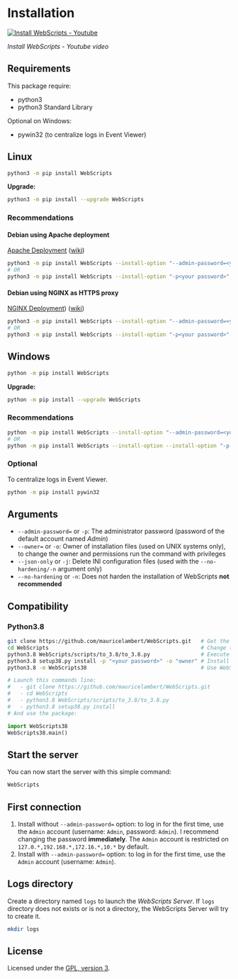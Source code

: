 # Installation

[![Install WebScripts - Youtube](https://img.youtube.com/vi/KxyEGPW1IlY/0.jpg)](http://www.youtube.com/watch?v=KxyEGPW1IlY)

*Install WebScripts - Youtube video*

## Requirements
This package require:

 - python3
 - python3 Standard Library

Optional on Windows:

 - pywin32 (to centralize logs in Event Viewer)

## Linux

```bash
python3 -m pip install WebScripts
```

**Upgrade:**
```bash
python3 -m pip install --upgrade WebScripts
```

### Recommendations

#### Debian using Apache deployment

[Apache Deployment](https://webscripts.readthedocs.io/en/latest/Deployment/#apache-using-wsgi-mod) ([wiki](https://github.com/mauricelambert/WebScripts/wiki/Deployment#apache-using-wsgi-mod))

```bash
python3 -m pip install WebScripts --install-option "--admin-password=<your password>" --install-option "--owner=www-data"
# OR
python3 -m pip install WebScripts --install-option "-p<your password>" --install-option "-owww-data"
```

#### Debian using NGINX as HTTPS proxy 

[NGINX Deployment](https://webscripts.readthedocs.io/en/latest/Deployment/#nginx-as-a-proxy-https)) ([wiki](https://github.com/mauricelambert/WebScripts/wiki/Deployment#nginx---as-a-proxy-https))

```bash
python3 -m pip install WebScripts --install-option "--admin-password=<your password>" --install-option "--owner=WebScripts"
# OR
python3 -m pip install WebScripts --install-option "-p<your password>" --install-option "-oWebScripts"
```

## Windows

```bash
python -m pip install WebScripts
```

**Upgrade:**
```bash
python -m pip install --upgrade WebScripts
```

### Recommendations

```bash
python -m pip install WebScripts --install-option "--admin-password=<your password>"
# OR
python -m pip install WebScripts --install-option --install-option "-p <your password>"
```

### Optional

To centralize logs in Event Viewer.
```bash
python -m pip install pywin32
```

## Arguments

 - `--admin-password=` or `-p`: The administrator password (password of the default account named *Admin*)
 - `--owner=` or `-o`: Owner of installation files (used on UNIX systems only), to change the owner and permissions run the command with privileges
 - `--json-only` or `-j`: Delete INI configuration files (used with the `--no-hardening/-n` argument only)
 - `--no-hardening` or `-n`: Does not harden the installation of WebScripts **not recommended**

## Compatibility

### Python3.8

```bash
git clone https://github.com/mauricelambert/WebScripts.git   # Get the code
cd WebScripts                                                # Change the current directory
python3.8 WebScripts/scripts/to_3.8/to_3.8.py                # Execute the script for python3.8 compatibility
python3.8 setup38.py install -p "<your password>" -o "owner" # Install it
python3.8 -m WebScripts38                                    # Use WebScripts38
```

```python
# Launch this commands line:
#   - git clone https://github.com/mauricelambert/WebScripts.git
#   - cd WebScripts
#   - python3.8 WebScripts/scripts/to_3.8/to_3.8.py
#   - python3.8 setup38.py install
# And use the package:

import WebScripts38
WebScripts38.main()
```

## Start the server

You can now start the server with this simple command:
```bash
WebScripts
```

## First connection

1. Install without `--admin-password=` option: to log in for the first time, use the `Admin` account (username: `Admin`, password: `Admin`). I recommend changing the password **immediately**. The `Admin` account is restricted on `127.0.*,192.168.*,172.16.*,10.*` by default.
2. Install with `--admin-password=` option: to log in for the first time, use the `Admin` account (username: `Admin`).

## Logs directory

Create a directory named `logs` to launch the *WebScripts Server*. If `logs` directory does not exists or is not a directory, the WebScripts Server will try to create it.

```bash
mkdir logs
```

## License
Licensed under the [GPL, version 3](https://www.gnu.org/licenses/).

